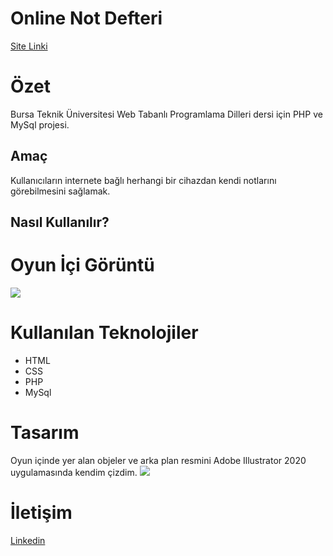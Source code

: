 # Online Not Defteri 
[Site Linki](http://notdefteri.eu5.org)

# Özet
Bursa Teknik Üniversitesi Web Tabanlı Programlama Dilleri dersi için PHP ve MySql projesi.
## Amaç
Kullanıcıların internete bağlı herhangi bir cihazdan kendi notlarını görebilmesini sağlamak.
## Nasıl Kullanılır?


# Oyun İçi Görüntü
<img src="images/Game.jpeg">

# Kullanılan Teknolojiler
- HTML
- CSS
- PHP
- MySql

# Tasarım
Oyun içinde yer alan objeler ve arka plan resmini Adobe Illustrator 2020 uygulamasında kendim çizdim.
<img src="images/background_proccesse.jpeg">

 
# İletişim
[Linkedin](https://www.linkedin.com/in/taner-solak-aa30b91b4/)
